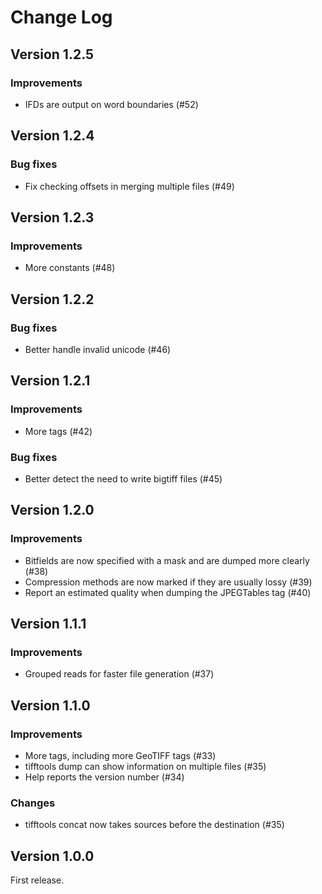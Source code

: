 # Change Log

## Version 1.2.5

### Improvements
- IFDs are output on word boundaries (#52)

## Version 1.2.4

### Bug fixes
- Fix checking offsets in merging multiple files (#49)

## Version 1.2.3

### Improvements
- More constants (#48)

## Version 1.2.2

### Bug fixes
- Better handle invalid unicode (#46)

## Version 1.2.1

### Improvements
- More tags (#42)

### Bug fixes
- Better detect the need to write bigtiff files (#45)

## Version 1.2.0

### Improvements
- Bitfields are now specified with a mask and are dumped more clearly (#38)
- Compression methods are now marked if they are usually lossy (#39)
- Report an estimated quality when dumping the JPEGTables tag (#40)

## Version 1.1.1

### Improvements
- Grouped reads for faster file generation (#37)

## Version 1.1.0

### Improvements
- More tags, including more GeoTIFF tags (#33)
- tifftools dump can show information on multiple files (#35)
- Help reports the version number (#34)

### Changes
- tifftools concat now takes sources before the destination (#35)

## Version 1.0.0

First release.
